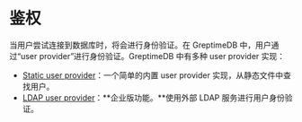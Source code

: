 # 鉴权

当用户尝试连接到数据库时，将会进行身份验证。在 GreptimeDB 中，用户通过“user provider”进行身份验证。GreptimeDB 中有多种 user
provider 实现：

- [Static user provider](./static.md)：一个简单的内置 user provider 实现，从静态文件中查找用户。
- [LDAP user provider](./ldap.md)：**企业版功能。**使用外部 LDAP 服务进行用户身份验证。

